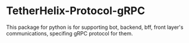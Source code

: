 # TetherHelix-Protocol-gRPC

This package for python is for supporting bot, backend, bff, front layer's communications,
specifing gRPC protocol for them.